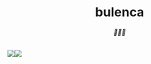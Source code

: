 <h1 align="center">bulenca</h1>
<center>
    <h6 align="center">🤫🤫🤫</h6>
    <div style="display: flex;align-items: center;">
        <img src="https://github-readme-stats-omega-five-73.vercel.app/api/top-langs/?username=bulenca&langs_count=3&theme=tokyonight"/>
        <img src="https://streak-stats.demolab.com/?user=bulenca&theme=dark&hide_total_contributions=true"/>
    </div>
</center>
